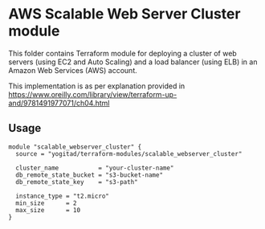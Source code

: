 # AWS Scalable Web Server Cluster module

This folder contains Terraform  module for deploying a cluster of web servers (using EC2 and Auto Scaling) and a load balancer (using ELB) in an Amazon Web Services (AWS) account.

This implementation is as per explanation provided in https://www.oreilly.com/library/view/terraform-up-and/9781491977071/ch04.html

## Usage

```
module "scalable_webserver_cluster" {
  source = "yogitad/terraform-modules/scalable_webserver_cluster"

  cluster_name           = "your-cluster-name"
  db_remote_state_bucket = "s3-bucket-name"
  db_remote_state_key    = "s3-path"

  instance_type = "t2.micro"
  min_size      = 2
  max_size      = 10
}
```

